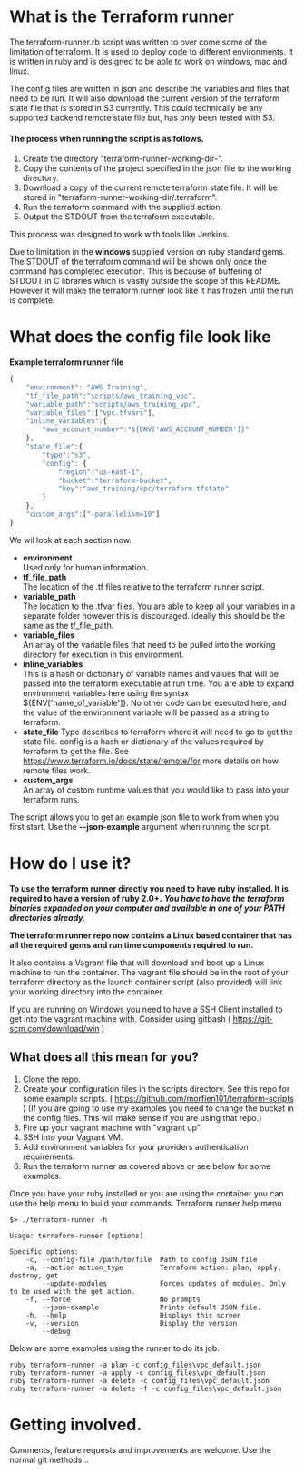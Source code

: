 # What is the Terraform runner

The terraform-runner.rb script was written to over come some of the limitation of terraform.
It is used to deploy code to different environments. It is written in ruby and is designed to be able to work on windows, mac and linux.

The config files are written in json and describe the variables and files that need to be run. It will also download the current version of the terraform state file that is stored in S3 currently. This could technically be any supported backend remote state file but, has only been tested with S3.

#### The process when running the script is as follows.
1. Create the directory "terraform-runner-working-dir-<datetime>".  
2. Copy the contents of the project specified in the json file to the working directory.  
3. Download a copy of the current remote terraform state file. It will be stored in "terraform-runner-working-dir/.terraform".  
4. Run the terraform command with the supplied action.  
5. Output the STDOUT from the terraform executable.  

This process was designed to work with tools like Jenkins.

Due to limitation in the __windows__ supplied version on ruby standard gems. The STDOUT of the terraform command will be shown only once the command has completed execution.
This is because of buffering of STDOUT in C libraries which is vastly outside the scope of this README.
However it will make the terraform runner look like it has frozen until the run is complete.

# What does the config file look like

__Example terraform runner file__
```javascript
{
	"environment": "AWS Training",
	"tf_file_path":"scripts/aws_training_vpc",
	"variable_path":"scripts/aws_training_vpc",
	"variable_files":["vpc.tfvars"],
	"inline_variables":{
		"aws_account_number":"${ENV['AWS_ACCOUNT_NUMBER']}"
	},
	"state_file":{
		"type":"s3",
		"config": {
			"region":"us-east-1",
			"bucket":"terraform-bucket",
			"key":"aws_training/vpc/terraform.tfstate"
		}
	},
	"custom_args":["-parallelism=10"]
}
```

We wil look at each section now.
* __environment__  
Used only for human information.
* __tf_file_path__  
The location of the .tf files relative to the terraform runner script.  
* __variable_path__  
The location to the .tfvar files. You are able to keep all your variables in a separate folder however this is discouraged. ideally this should be the same as the tf_file_path.  
* __variable_files__  
An array of the variable files that need to be pulled into the working directory for execution in this environment.  
* __inline_variables__  
This is a hash or dictionary of variable names and values that will be passed into the terraform executable at run time.
You are able to expand environment variables here using the syntax ${ENV['name_of_variable']}.
No other code can be executed here, and the value of the environment variable will be passed as a string to terraform.  
* __state_file__
Type describes to terraform where it will need to go to get the state file.
config is a hash or dictionary of the values required by terraform to get the file.
See https://www.terraform.io/docs/state/remote/for more details on how remote files work.  
* __custom_args__  
An array of custom runtime values that you would like to pass into your terraform runs.  

The script allows you to get an example json file to work from when you first start. Use the __--json-example__ argument when running the script.

# How do I use it?
__To use the terraform runner directly you need to have ruby installed. It is required to have a version of ruby 2.0+.__
*__You have to have the terraform binaries expanded on your computer and available in one of your PATH directories already__*.

__The terraform runner repo now contains a Linux based container that has all the required gems and run time components required to run.__

It also contains a Vagrant file that will download and boot up a Linux machine to run the container. The vagrant file should be in the root of your terraform directory as the launch container script (also provided) will link your working directory into the container.

If you are running on Windows you need to have a SSH Client installed to get into the vagrant machine with. Consider using gitbash ( https://git-scm.com/download/win )

## What does all this mean for you?
1. Clone the repo.
1. Create your configuration files in the scripts directory. See this repo for some example scripts. ( https://github.com/morfien101/terraform-scripts ) (If you are going to use my examples you need to change the bucket in the config files. This will make sense if you are using that repo.)
1. Fire up your vagrant machine with "vagrant up"
1. SSH into your Vagrant VM.
1. Add environment variables for your providers authentication requirements.
1. Run the terraform runner as covered above or see below for some examples.

Once you have your ruby installed or you are using the container you can use the help menu to build your commands.
Terraform runner help menu
```
$> ./terraform-runner -h

Usage: terraform-runner [options]

Specific options:
    -c, --config-file /path/to/file  Path to config JSON file
    -a, --action action_type         Terraform action: plan, apply, destroy, get
        --update-modules             Forces updates of modules. Only to be used with the get action.
    -f, --force                      No prompts
        --json-example               Prints default JSON file.
    -h, --help                       Displays this screen
    -v, --version                    Display the version
        --debug
```

Below are some examples using the runner to do its job.  
```
ruby terraform-runner -a plan -c config_files\vpc_default.json
ruby terraform-runner -a apply -c config_files\vpc_default.json
ruby terraform-runner -a delete -c config_files\vpc_default.json
ruby terraform-runner -a delete -f -c config_files\vpc_default.json
```

# Getting involved.
Comments, feature requests and improvements are welcome.
Use the normal git methods...
